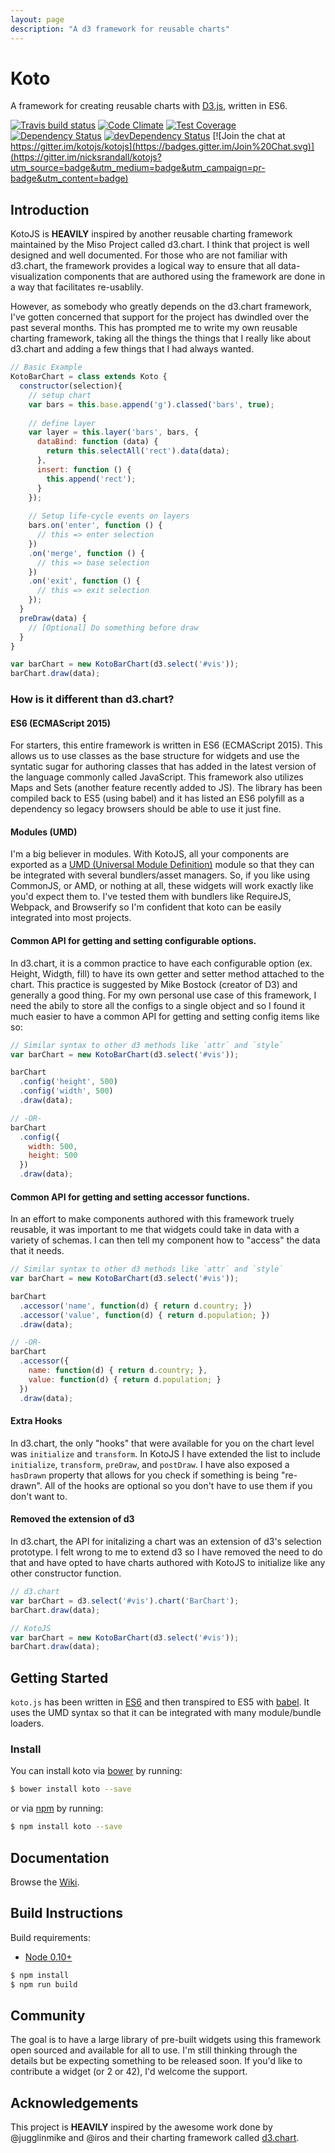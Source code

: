 ```yaml
---
layout: page
description: "A d3 framework for reusable charts"
---
```


# Koto

A framework for creating reusable charts with [D3.js](http://d3js.org), written in ES6.

[![Travis build status](http://img.shields.io/travis/kotojs/kotojs.svg?style=flat)](https://travis-ci.org/nicksrandall/kotojs)
[![Code Climate](https://codeclimate.com/github/kotojs/kotojs/badges/gpa.svg)](https://codeclimate.com/github/nicksrandall/kotojs)
[![Test Coverage](https://codeclimate.com/github/kotojs/kotojs/badges/coverage.svg)](https://codeclimate.com/github/nicksrandall/kotojs)
[![Dependency Status](https://david-dm.org/kotojs/kotojs.svg)](https://david-dm.org/nicksrandall/kotojs)
[![devDependency Status](https://david-dm.org/kotojs/kotojs/dev-status.svg)](https://david-dm.org/nicksrandall/kotojs#info=devDependencies)
[![Join the chat at https://gitter.im/kotojs/kotojs](https://badges.gitter.im/Join%20Chat.svg)](https://gitter.im/nicksrandall/kotojs?utm_source=badge&utm_medium=badge&utm_campaign=pr-badge&utm_content=badge)

## Introduction
KotoJS is **HEAVILY** inspired by another reusable charting framework maintained by the Miso Project called d3.chart. I think that project is well designed and well documented.  For those who are not familiar with d3.chart, the framework provides a logical way to ensure that all data-visualization components that are authored using the framework are done in a way that facilitates re-usablily. 

However, as somebody who greatly depends on the d3.chart framework, I've gotten concerned that support for the project has dwindled over the past several months. This has prompted me to write my own reusable charting framework, taking all the things the things that I really like about d3.chart and adding a few things that I had always wanted.

```js
// Basic Example
KotoBarChart = class extends Koto {
  constructor(selection){
    // setup chart
    var bars = this.base.append('g').classed('bars', true);
    
    // define layer
    var layer = this.layer('bars', bars, {
      dataBind: function (data) {
        return this.selectAll('rect').data(data);
      },
      insert: function () {
        this.append('rect');
      }
    });
  
    // Setup life-cycle events on layers
    bars.on('enter', function () {
      // this => enter selection
    })
    .on('merge', function () {
      // this => base selection
    })
    .on('exit', function () {
      // this => exit selection
    });
  }
  preDraw(data) {
    // [Optional] Do something before draw
  }
}

var barChart = new KotoBarChart(d3.select('#vis'));
barChart.draw(data);
```

### How is it different than d3.chart?

#### ES6 (ECMAScript 2015)
For starters, this entire framework is written in ES6 (ECMAScript 2015). This allows us to use classes as the base structure for widgets and use the syntatic sugar for authoring classes that has added in the latest version of the language commonly called JavaScript. This framework also utilizes Maps and Sets (another feature recently added to JS). The library has been compiled back to ES5 (using babel) and it has listed an ES6 polyfill as a dependency so legacy browsers should be able to use it just fine.

#### Modules (UMD)
I'm a big believer in modules. With KotoJS, all your components are exported as a [UMD (Universal Module Definition)](https://github.com/umdjs/umd) module so that they can be integrated with several bundlers/asset managers. So, if you like using CommonJS, or AMD, or nothing at all, these widgets will work exactly like you'd expect them to. I've tested them with bundlers like RequireJS, Webpack, and Browserify so I'm confident that koto can be easily integrated into most projects. 

#### Common API for getting and setting configurable options.
In d3.chart, it is a common practice to have each configurable option (ex. Height, Widgth, fill) to have its own getter and setter method attached to the chart. This practice is suggested by Mike Bostock (creator of D3) and generally a good thing. For my own personal use case of this framework, I need the abily to store all the configs to a single object and so I found it much easier to have a common API for getting and setting config items like so:

```js
// Similar syntax to other d3 methods like `attr` and `style`
var barChart = new KotoBarChart(d3.select('#vis'));

barChart
  .config('height', 500)
  .config('width', 500)
  .draw(data);

// -OR-
barChart
  .config({
    width: 500,
    height: 500
  })
  .draw(data);

```

#### Common API for getting and setting accessor functions.
In an effort to make components authored with this framework truely reusable, it was important to me that widgets could take in data with a variety of schemas. I can then tell my component how to "access" the data that it needs.

```js
// Similar syntax to other d3 methods like `attr` and `style`
var barChart = new KotoBarChart(d3.select('#vis'));

barChart
  .accessor('name', function(d) { return d.country; })
  .accessor('value', function(d) { return d.population; })
  .draw(data);

// -OR-
barChart
  .accessor({
    name: function(d) { return d.country; },
    value: function(d) { return d.population; }
  })
  .draw(data);

```

#### Extra Hooks
In d3.chart, the only "hooks" that were available for you on the chart level was `initialize` and `transform`. In KotoJS I have extended the list to include `initialize`, `transform`, `preDraw`, and `postDraw`. I have also exposed a `hasDrawn` property that allows for you check if something is being "re-drawn". All of the hooks are optional so you don't have to use them if you don't want to.

#### Removed the extension of d3
In d3.chart, the API for initalizing a chart was an extension of d3's selection prototype. I felt wrong to me to extend d3 so I have removed the need to do that and have opted to have charts authored with KotoJS to initialize like any other constructor function.

```js
// d3.chart
var barChart = d3.select('#vis').chart('BarChart');
barChart.draw(data);

// KotoJS
var barChart = new KotoBarChart(d3.select('#vis'));
barChart.draw(data);
```

## Getting Started
`koto.js` has been written in [ES6](https://babeljs.io/docs/learn-es6/) and then transpired to ES5 with [babel](https://babeljs.io/). It uses the UMD syntax so that it can be integrated with many module/bundle loaders.

### Install
You can install koto via [bower](http://bower.io) by running:

```bash
$ bower install koto --save
```

or via [npm](http://www.npmjs.com) by running:

```bash
$ npm install koto --save
```

## Documentation
Browse the [Wiki](https://github.com/nicksrandall/kotojs/wiki/API-Documentation).

## Build Instructions
Build requirements:

- [Node 0.10+](http://www.nodejs.org)


```js
$ npm install
$ npm run build
```

## Community
The goal is to have a large library of pre-built widgets using this framework open sourced and available for all to use. I'm still thinking through the details but be expecting something to be released soon. If you'd like to contribute a widget (or 2 or 42), I'd welcome the support. 

## Acknowledgements
This project is **HEAVILY** inspired by the awesome work done by @jugglinmike and @iros and their charting framework called [d3.chart](https://github.com/misoproject/d3.chart).
